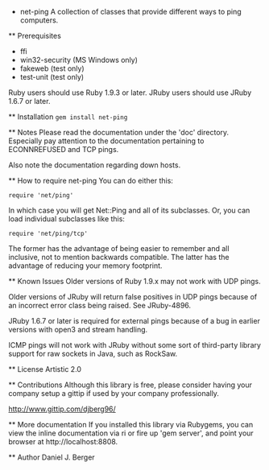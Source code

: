 * net-ping
A collection of classes that provide different ways to ping computers.

** Prerequisites
  * ffi
  * win32-security (MS Windows only)
  * fakeweb (test only)
  * test-unit (test only)

  Ruby users should use Ruby 1.9.3 or later.
  JRuby users should use JRuby 1.6.7 or later.

** Installation
  `gem install net-ping`

** Notes
  Please read the documentation under the 'doc' directory. Especially pay
  attention to the documentation pertaining to ECONNREFUSED and TCP pings.

  Also note the documentation regarding down hosts.

** How to require net-ping
  You can do either this:

  `require 'net/ping'`

  In which case you will get Net::Ping and all of its subclasses. Or,
  you can load individual subclasses like this:

  `require 'net/ping/tcp'`

  The former has the advantage of being easier to remember and all inclusive,
  not to mention backwards compatible. The latter has the advantage of
  reducing your memory footprint.

** Known Issues
  Older versions of Ruby 1.9.x may not work with UDP pings.

  Older versions of JRuby will return false positives in UDP pings
  because of an incorrect error class being raised. See JRuby-4896.

  JRuby 1.6.7 or later is required for external pings because of a bug
  in earlier versions with open3 and stream handling.

  ICMP pings will not work with JRuby without some sort of third-party
  library support for raw sockets in Java, such as RockSaw.

** License
  Artistic 2.0

** Contributions
  Although this library is free, please consider having your company
  setup a gittip if used by your company professionally.

  http://www.gittip.com/djberg96/

** More documentation
  If you installed this library via Rubygems, you can view the inline
  documentation via ri or fire up 'gem server', and point your browser at
  http://localhost:8808.

** Author
  Daniel J. Berger
